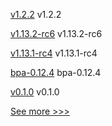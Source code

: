 
[v1.2.2](https://github.com/hyperledger/firefly-common/releases/tag/v1.2.2) v1.2.2

[v1.13.2-rc6](https://github.com/hyperledger/indy-node/releases/tag/v1.13.2-rc6) v1.13.2-rc6

[v1.13.1-rc4](https://github.com/hyperledger/indy-plenum/releases/tag/v1.13.1-rc4) v1.13.1-rc4

[bpa-0.12.4](https://github.com/hyperledger-labs/business-partner-agent-chart/releases/tag/bpa-0.12.4) bpa-0.12.4

[v0.1.0](https://github.com/hyperledger/indy-cli-rs/releases/tag/v0.1.0) v0.1.0


[See more >>>](https://start-here.hyperledger.org/releases)

